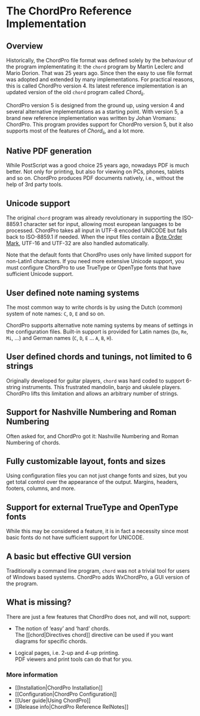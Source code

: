 # The ChordPro Reference Implementation

## Overview

Historically, the ChordPro file format was defined solely by the behaviour of the program implementating it: the `chord` program by Martin Leclerc and Mario Dorion. That was 25 years ago. Since then the easy to use file format was adopted and extended by many implementations. For practical reasons, this is called ChordPro version 4. Its latest reference implementation is an updated version of the old `chord` program called _Chord_<sub>ii</sub>.

ChordPro version 5 is designed from the ground up, using version 4 and several alternative implementations as a starting point. With version 5, a brand new reference implementation was written by Johan Vromans: ChordPro. This program provides support for ChordPro version 5, but it also supports most of the features of _Chord_<sub>ii</sub>, and a lot more.

## Native PDF generation

While PostScript was a good choice 25 years ago, nowadays PDF is much better. Not only for printing, but also for viewing on PCs, phones, tablets and so on. ChordPro produces PDF documents natively, i.e., without the help of 3rd party tools.

## Unicode support

The original `chord` program was already revolutionary in supporting the ISO-8859.1 character set for input, allowing most european languages to be processed. ChordPro takes all input in UTF-8 encoded UNICODE but falls back to ISO-8859.1 if needed. When the input files contain a [Byte Order Mark](https://en.wikipedia.org/wiki/Byte_order_mark), UTF-16 and UTF-32 are also handled automatically.

Note that the default fonts that ChordPro uses only have limited support for
non-Latin1 characters. If you need more extensive Unicode support, you
must configure ChordPro to use TrueType or OpenType fonts that have
sufficient Unicode support.

## User defined note naming systems

The most common way to write chords is by using the Dutch (common) system of note names: `C`, `D`, `E` and so on.

ChordPro supports alternative note naming systems by means of settings in the configuration files. Built-in support is provided for Latin names (`Do`, `Re`, `Mi`, ...) and German names (`C`, `D`, `E` ... `A`, `B`, `H`).

## User defined chords and tunings, not limited to 6 strings

Originally developed for guitar players, `chord` was hard coded to support 6-string instruments. This frustrated mandolin, banjo and ukulele players. ChordPro lifts this limitation and allows an arbitrary number of strings. 

## Support for Nashville Numbering and Roman Numbering

Often asked for, and ChordPro got it: Nashville Numbering and Roman Numbering of chords.

## Fully customizable layout, fonts and sizes

Using configuration files you can not just change fonts and sizes, but you get total control over the appearance of the output. Margins, headers, footers, columns, and more.

## Support for external TrueType and OpenType fonts

While this may be considered a feature, it is in fact a necessity since most basic fonts do not have sufficient support for UNICODE.

## A basic but effective GUI version

Traditionally a command line program, `chord` was not a trivial tool for users of Windows based systems. ChordPro adds WxChordPro, a GUI version of the program.

## What is missing?

There are just a few features that ChordPro does not, and will not, support:

* The notion of ‘easy’ and ‘hard’ chords.  
The [[chord|Directives chord]] directive can be used if you want diagrams for specific chords.

* Logical pages, i.e. 2-up and 4-up printing.  
PDF viewers and print tools can do that for you.

### More information

* [[Installation|ChordPro Installation]]
* [[Configuration|ChordPro Configuration]]
* [[User guide|Using ChordPro]]
* [[Release info|ChordPro Reference RelNotes]]
